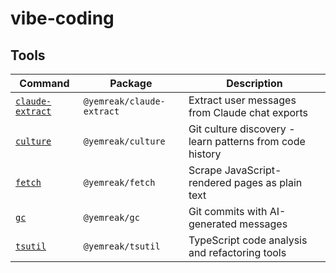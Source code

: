 # vibe-coding

## Tools

| Command | Package | Description |
|---------|---------|-------------|
| [`claude-extract`](packages/claude-extract) | `@yemreak/claude-extract` | Extract user messages from Claude chat exports |
| [`culture`](packages/culture) | `@yemreak/culture` | Git culture discovery - learn patterns from code history |
| [`fetch`](packages/fetch) | `@yemreak/fetch` | Scrape JavaScript-rendered pages as plain text |
| [`gc`](packages/gc) | `@yemreak/gc` | Git commits with AI-generated messages |
| [`tsutil`](packages/tsutil) | `@yemreak/tsutil` | TypeScript code analysis and refactoring tools |